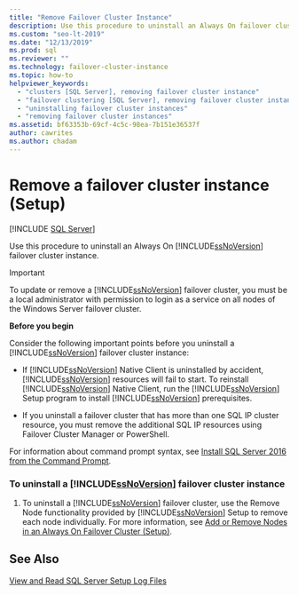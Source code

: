 ```yaml
---
title: "Remove Failover Cluster Instance"
description: Use this procedure to uninstall an Always On failover cluster instance. This article includes important considerations before you proceed.
ms.custom: "seo-lt-2019"
ms.date: "12/13/2019"
ms.prod: sql
ms.reviewer: ""
ms.technology: failover-cluster-instance
ms.topic: how-to
helpviewer_keywords: 
  - "clusters [SQL Server], removing failover cluster instance"
  - "failover clustering [SQL Server], removing failover cluster instance"
  - "uninstalling failover cluster instances"
  - "removing failover cluster instances"
ms.assetid: bf63353b-69cf-4c5c-98ea-7b151e36537f
author: cawrites
ms.author: chadam
---
```


# Remove a failover cluster instance (Setup)

[!INCLUDE [SQL Server](../../../includes/applies-to-version/sqlserver.md)]

Use this procedure to uninstall an Always On [!INCLUDE[ssNoVersion](../../../includes/ssnoversion-md.md)] failover cluster instance.  
  
> [!IMPORTANT]  
>  To update or remove a [!INCLUDE[ssNoVersion](../../../includes/ssnoversion-md.md)] failover cluster, you must be a local administrator with permission to login as a service on all nodes of the Windows Server failover cluster.  
  
 **Before you begin**  
  
 Consider the following important points before you uninstall a [!INCLUDE[ssNoVersion](../../../includes/ssnoversion-md.md)] failover cluster instance:  
  
-   If [!INCLUDE[ssNoVersion](../../../includes/ssnoversion-md.md)] Native Client is uninstalled by accident, [!INCLUDE[ssNoVersion](../../../includes/ssnoversion-md.md)] resources will fail to start. To reinstall [!INCLUDE[ssNoVersion](../../../includes/ssnoversion-md.md)] Native Client, run the [!INCLUDE[ssNoVersion](../../../includes/ssnoversion-md.md)] Setup program to install [!INCLUDE[ssNoVersion](../../../includes/ssnoversion-md.md)] prerequisites.  
  
-   If you uninstall a failover cluster that has more than one SQL IP cluster resource, you must remove the additional SQL IP resources using Failover Cluster Manager or PowerShell.  
  
 For information about command prompt syntax, see [Install SQL Server 2016 from the Command Prompt](../../../database-engine/install-windows/install-sql-server-from-the-command-prompt.md).  
  
### To uninstall a [!INCLUDE[ssNoVersion](../../../includes/ssnoversion-md.md)] failover cluster instance
  
1.  To uninstall a [!INCLUDE[ssNoVersion](../../../includes/ssnoversion-md.md)] failover cluster, use the Remove Node functionality provided by [!INCLUDE[ssNoVersion](../../../includes/ssnoversion-md.md)] Setup to remove each node individually. For more information, see [Add or Remove Nodes in an Always On Failover Cluster &#40;Setup&#41;](../../../sql-server/failover-clusters/install/add-or-remove-nodes-in-a-sql-server-failover-cluster-setup.md).  
  
## See Also  
 [View and Read SQL Server Setup Log Files](../../../database-engine/install-windows/view-and-read-sql-server-setup-log-files.md)  
  
